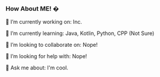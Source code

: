 ### How About ME! �

 🔭 I’m currently working on: Inc.
 
 🌱 I’m currently learning: Java, Kotlin, Python, CPP (Not Sure)
 
 👯 I’m looking to collaborate on: Nope!
 
 🤔 I’m looking for help with: Nope!
 
 💬 Ask me about: I'm cool.
